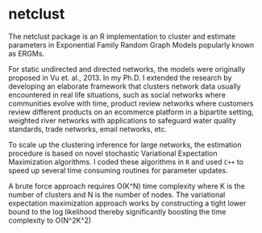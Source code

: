 # netclust
The netclust package is an R implementation to cluster and estimate parameters in Exponential Family Random Graph Models popularly known as ERGMs.

For static undirected and directed networks, the models were originally proposed in Vu et. al., 2013. In my Ph.D. I extended the research by developing an elaborate framework that clusters network data usually encountered in real life situations, such as social networks where communities evolve with time, product review networks where customers review different products on an ecommerce platform in a bipartite setting, weighted river networks with applications to safeguard water quality standards, trade networks, email networks, etc.

To scale up the clustering inference for large networks, the estimation procedure is based on novel stochastic Variational Expectation Maximization algorithms. I coded these algorithms in `R` and used `C++` to speed up several time consuming routines for parameter updates.

A brute force approach requires O(K^N) time complexity where K is the number of clusters and N is the number of nodes. The variational expectation maximization approach works by constructing a tight lower bound to the log likelihood thereby significantly boosting the time complexity to O(N^2K^2)
